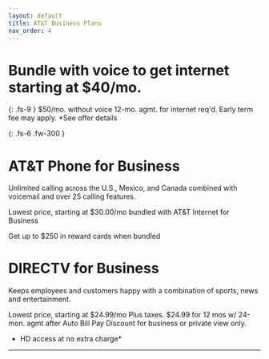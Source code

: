 ```yaml
---
layout: default
title: AT&T Business Plans
nav_order: 4
---
```


 


# Bundle with voice to get internet starting at $40/mo. 
{: .fs-9 }
$50/mo. without voice
12-mo. agmt. for internet req'd. Early term fee may apply. *See offer details

{: .fs-6 .fw-300 }



# AT&T Phone for Business

Unlimited calling across the U.S., Mexico, and Canada combined with voicemail and over 25 calling features.

Lowest price, starting at
$30.00/mo
bundled with AT&T Internet for Business


Get up to $250 in reward cards when bundled


   




# DIRECTV for Business


Keeps employees and customers happy with a combination of sports, news and entertainment.

Lowest price, starting at $24.99/mo
Plus taxes. $24.99 for 12 mos w/ 24-mon. agmt after Auto Bill Pay Discount for business or private view only.
 
+ HD access at no extra charge*


   


---